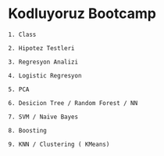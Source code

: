 # Kodluyoruz Bootcamp 

```
1. Class 
```

```
2. Hipotez Testleri 
```

```
3. Regresyon Analizi
```

```
4. Logistic Regresyon
```

```
5. PCA
```
```
6. Desicion Tree / Random Forest / NN
```
```
7. SVM / Naive Bayes
```
```
8. Boosting
```
```
9. KNN / Clustering ( KMeans)
```
